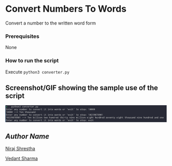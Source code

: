# Convert Numbers To Words
<!--Remove the below lines and add yours -->
Convert a number to the written word form

### Prerequisites
<!--Remove the below lines and add yours -->
None

### How to run the script
<!--Remove the below lines and add yours -->
Execute `python3 converter.py`

## Screenshot/GIF showing the sample use of the script
<!--Remove the below lines and add yours -->
![Screenshot of the converter.py file](Screenshot.png)

## *Author Name*
<!--Remove the below lines and add yours -->
[Niraj Shrestha](https://github.com/CrestNiraj12)

[Vedant Sharma](https://github.com/ItzDemonVG)